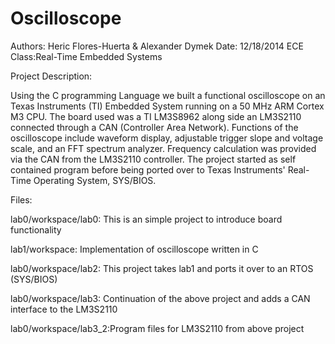 # Oscilloscope
Authors: 	Heric Flores-Huerta & Alexander Dymek
Date:	    12/18/2014
ECE Class:Real-Time Embedded Systems

Project Description:

Using the C programming Language we built a functional oscilloscope on an Texas Instruments (TI) Embedded System running on a 50 MHz ARM Cortex M3 CPU. The board used was a TI LM3S8962 along side an LM3S2110 connected through a CAN (Controller Area Network).
Functions of the oscilloscope include waveform display, adjustable trigger slope and voltage scale, and an FFT spectrum analyzer. Frequency calculation was provided via the CAN from the LM3S2110 controller.
The project started as self contained program before being ported over to Texas Instruments' Real-Time Operating System, SYS/BIOS.

Files:

lab0/workspace/lab0:  This is an simple project to introduce board functionality

lab1/workspace:       Implementation of oscilloscope written in C

lab0/workspace/lab2:  This project takes lab1 and ports it over to an RTOS (SYS/BIOS)

lab0/workspace/lab3:  Continuation of the above project and adds a CAN interface to the LM3S2110

lab0/workspace/lab3_2:Program files for LM3S2110 from above project

